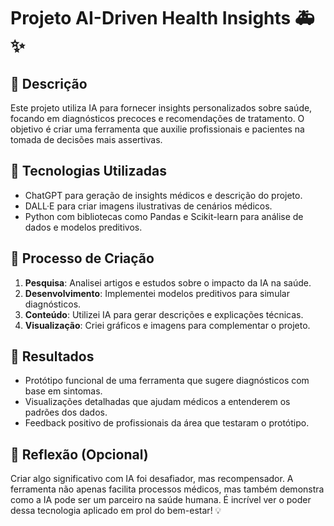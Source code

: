 # Projeto AI-Driven Health Insights 🚑✨

## 📒 Descrição
Este projeto utiliza IA para fornecer insights personalizados sobre saúde, focando em diagnósticos precoces e recomendações de tratamento. O objetivo é criar uma ferramenta que auxilie profissionais e pacientes na tomada de decisões mais assertivas.

## 🤖 Tecnologias Utilizadas
- ChatGPT para geração de insights médicos e descrição do projeto.
- DALL·E para criar imagens ilustrativas de cenários médicos.
- Python com bibliotecas como Pandas e Scikit-learn para análise de dados e modelos preditivos.

## 🧐 Processo de Criação
1. **Pesquisa**: Analisei artigos e estudos sobre o impacto da IA na saúde.
2. **Desenvolvimento**: Implementei modelos preditivos para simular diagnósticos.
3. **Conteúdo**: Utilizei IA para gerar descrições e explicações técnicas.
4. **Visualização**: Criei gráficos e imagens para complementar o projeto.

## 🚀 Resultados
- Protótipo funcional de uma ferramenta que sugere diagnósticos com base em sintomas.
- Visualizações detalhadas que ajudam médicos a entenderem os padrões dos dados.
- Feedback positivo de profissionais da área que testaram o protótipo.

## 💭 Reflexão (Opcional)
Criar algo significativo com IA foi desafiador, mas recompensador. A ferramenta não apenas facilita processos médicos, mas também demonstra como a IA pode ser um parceiro na saúde humana. É incrível ver o poder dessa tecnologia aplicado em prol do bem-estar! 💡
